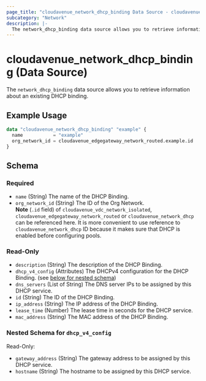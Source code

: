 ```yaml
---
page_title: "cloudavenue_network_dhcp_binding Data Source - cloudavenue"
subcategory: "Network"
description: |-
  The network_dhcp_binding data source allows you to retrieve information about an existing DHCP binding.
---
```


# cloudavenue_network_dhcp_binding (Data Source)

The `network_dhcp_binding` data source allows you to retrieve information about an existing DHCP binding.

## Example Usage

```terraform
data "cloudavenue_network_dhcp_binding" "example" {
  name           = "example"
  org_network_id = cloudavenue_edgegateway_network_routed.example.id
}
```

<!-- schema generated by tfplugindocs -->
## Schema

### Required

- `name` (String) The name of the DHCP Binding.
- `org_network_id` (String) The ID of the Org Network.<br/>**Note** (`.id` field) of `cloudavenue_vdc_network_isolated`, `cloudavenue_edgegateway_network_routed` or `cloudavenue_network_dhcp` can be referenced here. It is more convenient to use reference to `cloudavenue_network_dhcp` ID because it makes sure that DHCP is enabled before configuring pools.

### Read-Only

- `description` (String) The description of the DHCP Binding.
- `dhcp_v4_config` (Attributes) The DHCPv4 configuration for the DHCP Binding. (see [below for nested schema](#nestedatt--dhcp_v4_config))
- `dns_servers` (List of String) The DNS server IPs to be assigned by this DHCP service.
- `id` (String) The ID of the DHCP Binding.
- `ip_address` (String) The IP address of the DHCP Binding.
- `lease_time` (Number) The lease time in seconds for the DHCP service.
- `mac_address` (String) The MAC address of the DHCP Binding.

<a id="nestedatt--dhcp_v4_config"></a>
### Nested Schema for `dhcp_v4_config`

Read-Only:

- `gateway_address` (String) The gateway address to be assigned by this DHCP service.
- `hostname` (String) The hostname to be assigned by this DHCP service.

